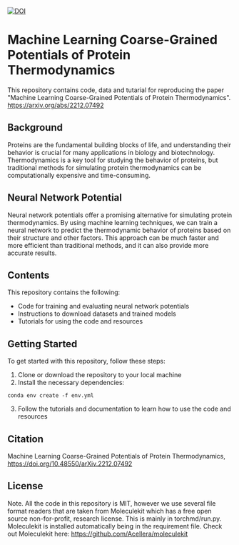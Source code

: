 [![DOI](https://zenodo.org/badge/356331061.svg)](https://zenodo.org/badge/latestdoi/356331061)

# Machine Learning Coarse-Grained Potentials of Protein Thermodynamics

This repository contains code, data and tutarial for reproducing the paper "Machine Learning Coarse-Grained Potentials of Protein Thermodynamics". https://arxiv.org/abs/2212.07492

## Background

Proteins are the fundamental building blocks of life, and understanding their behavior is crucial for many applications in biology and biotechnology. Thermodynamics is a key tool for studying the behavior of proteins, but traditional methods for simulating protein thermodynamics can be computationally expensive and time-consuming.

## Neural Network Potential

Neural network potentials offer a promising alternative for simulating protein thermodynamics. By using machine learning techniques, we can train a neural network to predict the thermodynamic behavior of proteins based on their structure and other factors. This approach can be much faster and more efficient than traditional methods, and it can also provide more accurate results.

## Contents

This repository contains the following:

- Code for training and evaluating neural network potentials
- Instructions to download datasets and trained models
- Tutorials for using the code and resources

## Getting Started

To get started with this repository, follow these steps:

1. Clone or download the repository to your local machine
2. Install the necessary dependencies:
```
conda env create -f env.yml
```
3. Follow the tutorials and documentation to learn how to use the code and resources

## Citation

Machine Learning Coarse-Grained Potentials of Protein Thermodynamics, https://doi.org/10.48550/arXiv.2212.07492

## License

Note. All the code in this repository is MIT, however we use several file format readers that are taken from Moleculekit which has a free open source non-for-profit, research license. This is mainly in torchmd/run.py. Moleculekit is installed automatically being in the requirement file. Check out Moleculekit here: https://github.com/Acellera/moleculekit
